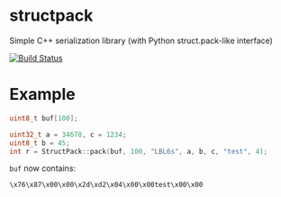 # structpack
Simple C++ serialization library (with Python struct.pack-like interface)

[![Build Status](https://travis-ci.org/KrystianD/structpack.svg?branch=master)](https://travis-ci.org/KrystianD/structpack)

# Example
```c++
uint8_t buf[100];

uint32_t a = 34678, c = 1234;
uint8_t b = 45;
int r = StructPack::pack(buf, 100, "LBL6s", a, b, c, "test", 4);
```
`buf` now contains:
```
\x76\x87\x00\x00\x2d\xd2\x04\x00\x00test\x00\x00
```
